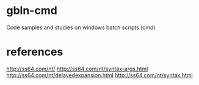 # gbln-cmd
Code samples and studies on windows batch scripts (cmd)

# references
http://ss64.com/nt/
http://ss64.com/nt/syntax-args.html
http://ss64.com/nt/delayedexpansion.html
http://ss64.com/nt/syntax.html
